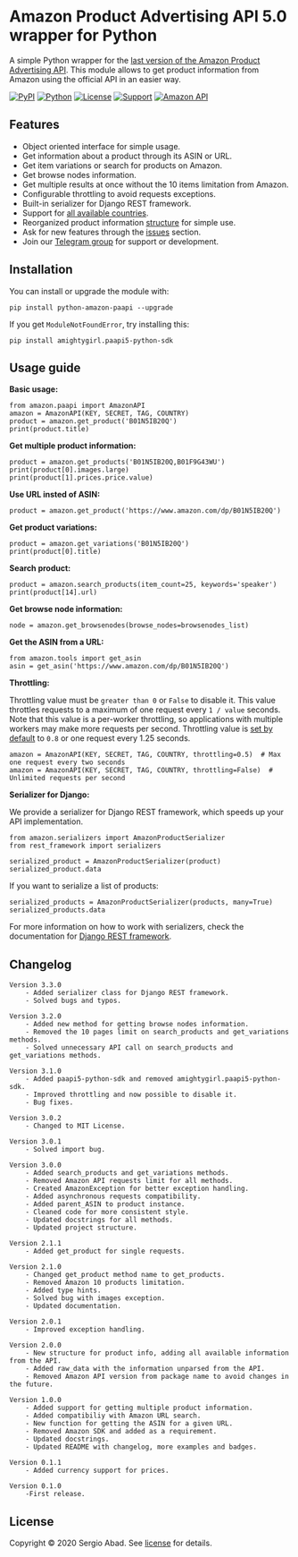 Amazon Product Advertising API 5.0 wrapper for Python
=======================================================
A simple Python wrapper for the [last version of the Amazon Product Advertising API](https://webservices.amazon.com/paapi5/documentation/quick-start/using-sdk.html). This module allows to get product information from Amazon using the official API in an easier way.

[![PyPI](https://img.shields.io/pypi/v/python-amazon-paapi?color=%231182C2&label=PyPI)](https://pypi.org/project/python-amazon-paapi/)
[![Python](https://img.shields.io/badge/Python-2.x%20%7C%203.x-%23FFD140)](https://www.python.org/)
[![License](https://img.shields.io/badge/License-MIT-%23e83633)](https://github.com/sergioteula/python-amazon-paapi/blob/master/LICENSE)
[![Support](https://img.shields.io/badge/Support-Good-brightgreen)](https://github.com/sergioteula/python-amazon-paapi/issues)
[![Amazon API](https://img.shields.io/badge/Amazon%20API-5.0-%23FD9B15)](https://webservices.amazon.com/paapi5/documentation/)


Features
--------

* Object oriented interface for simple usage.
* Get information about a product through its ASIN or URL.
* Get item variations or search for products on Amazon.
* Get browse nodes information.
* Get multiple results at once without the 10 items limitation from Amazon.
* Configurable throttling to avoid requests exceptions.
* Built-in serializer for Django REST framework.
* Support for [all available countries](https://github.com/sergioteula/python-amazon-paapi/blob/master/amazon/paapi.py#L31).
* Reorganized product information [structure](https://github.com/sergioteula/python-amazon-paapi/blob/master/PRODUCT.md) for simple use.
* Ask for new features through the [issues](https://github.com/sergioteula/python-amazon-paapi/issues) section.
* Join our [Telegram group](https://t.me/PythonAmazonPAAPI) for support or development.

Installation
-------------

You can install or upgrade the module with:

    pip install python-amazon-paapi --upgrade

If you get `ModuleNotFoundError`, try installing this:

    pip install amightygirl.paapi5-python-sdk

Usage guide
-----------
**Basic usage:**

    from amazon.paapi import AmazonAPI
    amazon = AmazonAPI(KEY, SECRET, TAG, COUNTRY)
    product = amazon.get_product('B01N5IB20Q')
    print(product.title)

**Get multiple product information:**

    product = amazon.get_products('B01N5IB20Q,B01F9G43WU')
    print(product[0].images.large)
    print(product[1].prices.price.value)

**Use URL insted of ASIN:**

    product = amazon.get_product('https://www.amazon.com/dp/B01N5IB20Q')

**Get product variations:**

    product = amazon.get_variations('B01N5IB20Q')
    print(product[0].title)

**Search product:**

    product = amazon.search_products(item_count=25, keywords='speaker')
    print(product[14].url)

**Get browse node information:**

    node = amazon.get_browsenodes(browse_nodes=browsenodes_list)

**Get the ASIN from a URL:**

    from amazon.tools import get_asin
    asin = get_asin('https://www.amazon.com/dp/B01N5IB20Q')

**Throttling:**

Throttling value must be `greater than 0` or `False` to disable it. This value throttles requests to a maximum of one request every `1 / value` seconds. Note that this value is a per-worker throttling, so applications with multiple workers may make more requests per second. Throttling value is [set by default](https://github.com/sergioteula/python-amazon-paapi/blob/master/amazon/paapi.py#L36) to `0.8` or one request every 1.25 seconds.

    amazon = AmazonAPI(KEY, SECRET, TAG, COUNTRY, throttling=0.5)  # Max one request every two seconds
    amazon = AmazonAPI(KEY, SECRET, TAG, COUNTRY, throttling=False)  # Unlimited requests per second

**Serializer for Django:**

We provide a serializer for Django REST framework, which speeds up your API
implementation.

    from amazon.serializers import AmazonProductSerializer
    from rest_framework import serializers

    serialized_product = AmazonProductSerializer(product)
    serialized_product.data

If you want to serialize a list of products:

    serialized_products = AmazonProductSerializer(products, many=True)
    serialized_products.data

For more information on how to work with serializers, check the documentation for
[Django REST framework](https://www.django-rest-framework.org/api-guide/serializers/).


Changelog
-------------
    Version 3.3.0
        - Added serializer class for Django REST framework.
        - Solved bugs and typos.

    Version 3.2.0
        - Added new method for getting browse nodes information.
        - Removed the 10 pages limit on search_products and get_variations methods.
        - Solved unnecessary API call on search_products and get_variations methods.

    Version 3.1.0
        - Added paapi5-python-sdk and removed amightygirl.paapi5-python-sdk.
        - Improved throttling and now possible to disable it.
        - Bug fixes.

    Version 3.0.2
        - Changed to MIT License.

    Version 3.0.1
        - Solved import bug.

    Version 3.0.0
        - Added search_products and get_variations methods.
        - Removed Amazon API requests limit for all methods.
        - Created AmazonException for better exception handling.
        - Added asynchronous requests compatibility.
        - Added parent_ASIN to product instance.
        - Cleaned code for more consistent style.
        - Updated docstrings for all methods.
        - Updated project structure.

    Version 2.1.1
        - Added get_product for single requests.

    Version 2.1.0
        - Changed get_product method name to get_products.
        - Removed Amazon 10 products limitation.
        - Added type hints.
        - Solved bug with images exception.
        - Updated documentation.

    Version 2.0.1
        - Improved exception handling.

    Version 2.0.0
        - New structure for product info, adding all available information from the API.
        - Added raw_data with the information unparsed from the API.
        - Removed Amazon API version from package name to avoid changes in the future.

    Version 1.0.0
        - Added support for getting multiple product information.
        - Added compatibiliy with Amazon URL search.
        - New function for getting the ASIN for a given URL.
        - Removed Amazon SDK and added as a requirement.
        - Updated docstrings.
        - Updated README with changelog, more examples and badges.

    Version 0.1.1
        - Added currency support for prices.

    Version 0.1.0
        -First release.

License
-------------
Copyright © 2020 Sergio Abad. See [license](https://github.com/sergioteula/python-amazon-paapi/blob/master/LICENSE) for details.
